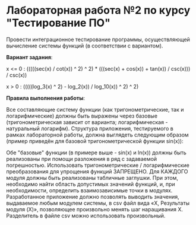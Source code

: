 # Лабораторная работа №2 по курсу "Тестирование ПО"

Провести интеграционное тестирование программы, осуществляющей вычисление системы функций (в соответствии с вариантом).

**Вариант задания**:

x <= 0 : (((((sec(x) / cot(x)) ^ 2) ^ 2) * (((sec(x) + cos(x)) + tan(x)) / csc(x))) / csc(x))

x > 0 : (((((log_3(x) ^ 2) - log_2(x)) / log_10(x)) ^ 2) ^ 2)

**Правила выполнения работы**:

Все составляющие систему функции (как тригонометрические, так и логарифмические) должны быть выражены через базовые (тригонометрическая зависит от варианта; логарифмическая - натуральный логарифм).
Структура приложения, тестируемого в рамках лабораторной работы, должна выглядеть следующим образом (пример приведён для базовой тригонометрической функции sin(x)):

Обе "базовые" функции (в примере выше - sin(x) и ln(x)) должны быть реализованы при помощи разложения в ряд с задаваемой погрешностью. Использовать тригонометрические / логарифмические преобразования для упрощения функций ЗАПРЕЩЕНО.
Для КАЖДОГО модуля должны быть реализованы табличные заглушки. При этом, необходимо найти область допустимых значений функций, и, при необходимости, определить взаимозависимые точки в модулях.
Разработанное приложение должно позволять выводить значения, выдаваемое любым модулем системы, в сsv файл вида «X, Результаты модуля (X)», позволяющее произвольно менять шаг наращивания Х. Разделитель в файле csv можно использовать произвольный.
